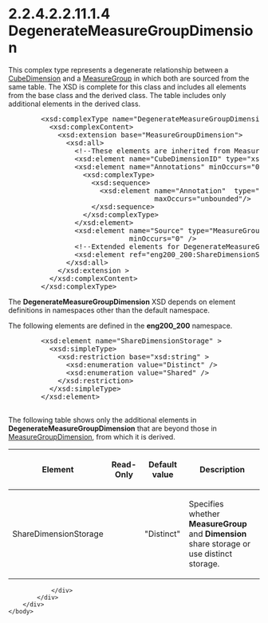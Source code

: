 <html dir="LTR" xmlns:mshelp="http://msdn.microsoft.com/mshelp" xmlns:ddue="http://ddue.schemas.microsoft.com/authoring/2003/5" xmlns:xlink="http://www.w3.org/1999/xlink" xmlns:tool="http://www.microsoft.com/tooltip">
    <head>
        <meta http-equiv="Content-Type" content="text/html; CHARSET=utf-8"></meta>
        <meta name="save" content="history"></meta>
        <title>2.2.4.2.2.11.1.4 DegenerateMeasureGroupDimension</title>
        <xml>
            <mshelp:toctitle title="2.2.4.2.2.11.1.4 DegenerateMeasureGroupDimension"></mshelp:toctitle>
            <mshelp:rltitle title="[MS-SSAS]: DegenerateMeasureGroupDimension"></mshelp:rltitle>
            <mshelp:keyword index="A" term="93b29d4b-6d1f-4b14-b3b5-3ca3265068a7"></mshelp:keyword>
            <mshelp:attr name="DCSext.ContentType" value="open specification"></mshelp:attr>
            <mshelp:attr name="AssetID" value="93b29d4b-6d1f-4b14-b3b5-3ca3265068a7"></mshelp:attr>
            <mshelp:attr name="TopicType" value="kbRef"></mshelp:attr>
            <mshelp:attr name="DCSext.Title" value="[MS-SSAS]: DegenerateMeasureGroupDimension" />
        </xml>
    </head>
    <body>
        <div id="header">
            <h1 class="heading">2.2.4.2.2.11.1.4 DegenerateMeasureGroupDimension</h1>
        </div>
        <div id="mainSection">
            <div id="mainBody">
                <div id="allHistory" class="saveHistory"></div>
                <div id="sectionSection0" class="section" name="collapseableSection">
                    

<p>This complex type represents a degenerate relationship
between a <a href="7b4ec273-230d-4558-801f-3e7dff015ddc.htm">CubeDimension</a>
and a <a href="da8a6ff0-01ea-491e-9041-c2d97f28544e.htm">MeasureGroup</a> in
which both are sourced from the same table. The XSD is complete for this class
and includes all elements from the base class and the derived class. The table
includes only additional elements in the derived class.</p>

<dl>
<dd>
<div><pre>   &lt;xsd:complexType name=&quot;DegenerateMeasureGroupDimension&quot;&gt;
     &lt;xsd:complexContent&gt;
       &lt;xsd:extension base=&quot;MeasureGroupDimension&quot;&gt;
         &lt;xsd:all&gt;
           &lt;!--These elements are inherited from MeasureGroupDimension--&gt;
           &lt;xsd:element name=&quot;CubeDimensionID&quot; type=&quot;xsd:string&quot;/&gt;
           &lt;xsd:element name=&quot;Annotations&quot; minOccurs=&quot;0&quot;&gt;
             &lt;xsd:complexType&gt;
               &lt;xsd:sequence&gt;
                 &lt;xsd:element name=&quot;Annotation&quot;  type=&quot;Annotation&quot; minOccurs=&quot;0&quot;
                              maxOccurs=&quot;unbounded&quot;/&gt;
               &lt;/xsd:sequence&gt;
             &lt;/xsd:complexType&gt;
           &lt;/xsd:element&gt;
           &lt;xsd:element name=&quot;Source&quot; type=&quot;MeasureGroupDimensionBinding&quot;
                        minOccurs=&quot;0&quot; /&gt;
           &lt;!--Extended elements for DegenerateMeasureGroupDimension object--&gt;
           &lt;xsd:element ref=&quot;eng200_200:ShareDimensionStorage&quot; minOccurs=&quot;0&quot; /&gt;
         &lt;/xsd:all&gt;
       &lt;/xsd:extension &gt;
     &lt;/xsd:complexContent&gt;
   &lt;/xsd:complexType&gt;
</pre></div>
</dd></dl>

<p>The <b>DegenerateMeasureGroupDimension</b> XSD depends on
element definitions in namespaces other than the default namespace.</p>

<p>The following elements are defined in the <b>eng200_200</b>
namespace.</p>

<dl>
<dd>
<div><pre>   &lt;xsd:element name=&quot;ShareDimensionStorage&quot; &gt;
     &lt;xsd:simpleType&gt;
       &lt;xsd:restriction base=&quot;xsd:string&quot; &gt;
         &lt;xsd:enumeration value=&quot;Distinct&quot; /&gt;
         &lt;xsd:enumeration value=&quot;Shared&quot; /&gt;
       &lt;/xsd:restriction&gt;
     &lt;/xsd:simpleType&gt;
   &lt;/xsd:element&gt;  
            
</pre></div>
</dd></dl>

<p>The following table shows only the additional elements in <b>DegenerateMeasureGroupDimension</b>
that are beyond those in <a href="7309c97f-512e-4ada-8313-02f0ae8e21df.htm">MeasureGroupDimension</a>,
from which it is derived.</p>

<table>
 <thead>
  <tr>
   <th>
   <p>Element</p>
   </th>
   <th>
   <p>Read-Only</p>
   </th>
   <th>
   <p>Default value</p>
   </th>
   <th>
   <p>Description</p>
   </th>
  </tr>
 </thead>
 <tr>
  <td>
  <p>ShareDimensionStorage</p>
  </td>
  <td>
  <p> </p>
  </td>
  <td>
  <p>&quot;Distinct&quot;</p>
  </td>
  <td>
  <p>Specifies whether <b>MeasureGroup</b> and <b>Dimension</b>
  share storage or use distinct storage.</p>
  </td>
 </tr>
</table>

<p> </p>


                </div>
            </div>
        </div>
    </body>
</html>